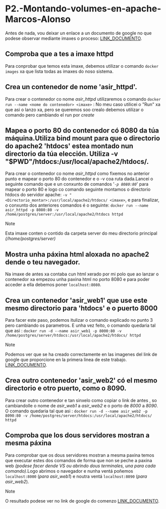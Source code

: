 # P2.-Montando-volumes-en-apache-Marcos-Alonso
Antes de nada, vou deixar un enlace a un documento de google no que podese observar mediante imaxes o proceso: [LINK_DOCUMENTO](https://docs.google.com/document/d/1KCy6HQL_wxuUOtnaGHkqYr84U7D4Jz7HQ5BeaPTw15o/edit?usp=sharing).
## Comproba que a tes a imaxe httpd

Para conprobar que temos esta imaxe, debemos utilizar o comando `docker images` xa que lista todas as imaxes do noso sistema.

## Crea un contenedor de nome 'asir_httpd'.
Para crear o contenedor co nome *asir_httpd*  utilizaremos o comando `docker run --name <nome do contenedor> <imaxe>` : No meu caso utilicei o "Run" xa que asi o lanzo xa, pero se queremos soo crealo debemos utilizar o comando pero cambiando el run por *create*

## Mapea o porto 80 do contenedor có 8080 da túa máquina.Utiliza bind mount para que o directorio do apache2 'htdocs' estea montado nun directorio da túa elección. Utiliza -v "$PWD"/htdocs:/usr/local/apache2/htdocs/.




Para crear o contenedor co nome *asir_httpd* como fixemos no anterior punto e mapear o porto 80 do contenedor e o -v coa ruta dada.Lancei o seguinte comando que e un conxunto de comandos '*`-p 8080:80`*' para mapear o porto 80 e logo co comando seguinte montamos o directorio htdocs do servidor apache: `-v "<Directorio_montar>:/usr/local/apache2/htdocs/ <imaxe>`, e para finalizar, o conxunto dos anteriores comandos é o seguinte: `docker run --name asir_httpd -p 8080:80 -v /home/postgres/server:/usr/local/apache2/htdocs httpd`
>[!NOTE]
>Esta imaxe conten o contido da carpeta server do meu directorio principal *(/home/postgres/server)*

## Mostra unha páxina html aloxada no apache2 dende o teu navegador.
Na imaxe de antes xa contaba cun html xerado por mi polo que ao lanzar o contenedor xa empezou unha paxina html no porto 8080 e para poder acceder a ella debemos poner `localhost:8080`.


## Crea un contenedor 'asir_web1' que use este mesmo directorio para 'htdocs' e o puerto 8000

Para facer este paso, podemos itulizar o comando explicado no punto 3 pero cambiando os parametros. E unha vez feito, o comando quedaria tal que asi : `docker run -d --name asir_web1 -p 8000:80 -v /home/postgres/server/htdocs:/usr/local/apache2/htdocs/ httpd `
>[!NOTE]
>Podemos ver que se ha creado correctamente en las imagenes del link de google que proporcione en la primera linea de este trabajo.
>[LINK_DOCUMENTO](https://docs.google.com/document/d/1KCy6HQL_wxuUOtnaGHkqYr84U7D4Jz7HQ5BeaPTw15o/edit?usp=sharing).

## Crea outro contenedor 'asir_web2' có el mesmo directorio e otro puerto, como o 8090.
Para crear outro contenedor e tan sinxelo como copiar o link de antes , so cambiandolle o nome de *asir_web1* a *asir_web2* e o porto de *8000* a *8090*.
O comando quedaria tal que asi : `docker run -d --name asir_web2 -p 8090:80 -v /home/postgres/server/htdocs:/usr/local/apache2/htdocs/ httpd `
## Comproba que los dous servidores mostran a mesma páxina
Para comprobar que os dous servidores mostran a mesma paxina temos que executar estes dos comandos de forma que non se peche a paxina web *(podese facer dende VS ou abrindo dous terminales, una para cada comando)*.Logo abrimos o navegador e nunha ventá poñemos `localhost:8000` (*para asir_web1*) e noutra ventá `localhost:8090` (*para asir_web2*).
>[!NOTE]
>O resultado podese ver no link de google do comenzo
> [LINK_DOCUMENTO](https://docs.google.com/document/d/1KCy6HQL_wxuUOtnaGHkqYr84U7D4Jz7HQ5BeaPTw15o/edit?usp=sharing).
